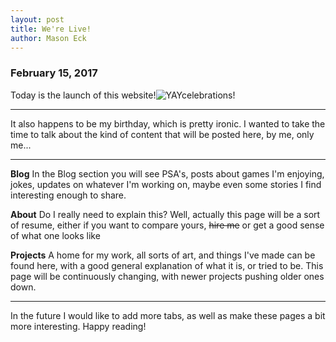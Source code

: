 ```yaml
---
layout: post
title: We're Live!
author: Mason Eck
---
```


### February 15, 2017
Today is the launch of this website!![YAYcelebrations!](https://github.com/mason3ck/mason3ck.github.io/blob/master/images/notes/note-celebration.png?raw=true "YAY celebrations!")

---

 It also happens to be my birthday, which is pretty ironic.
I wanted to take the time to talk about the kind of content that will be posted here, by me, only me...

---

**Blog**
 In the Blog section you will see PSA's, posts about games I'm enjoying, jokes, updates on whatever I'm working on, maybe even some stories I find interesting enough to share.

**About**
 Do I really need to explain this? Well, actually this page will be a sort of resume, either if you want to compare yours, ~~hire me~~ or get a good sense of what one looks like

**Projects**
 A home for my work, all sorts of art, and things I've made can be found here, with a good general explanation of what it is, or tried to be. This page will be continuously changing, with newer projects pushing older ones down.

---

In the future I would like to add more tabs, as well as make these pages a bit more interesting. Happy reading!
